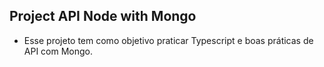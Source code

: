 ## Project API Node with Mongo

* Esse projeto tem como objetivo praticar Typescript e boas práticas de API com Mongo.
